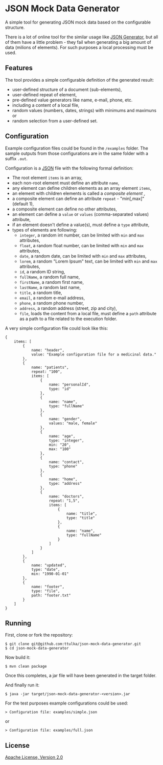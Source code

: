 # JSON Mock Data Generator

A simple tool for generating JSON mock data based on the configurable structure.

There is a lot of online tool for the similar usage like [JSON Generator](http://www.json-generator.com), but all of them have a little problem - they fail when generating a big amount of data (milions of elements). For such purposes a local processing must be used.

## Features

The tool provides a simple configurable definition of the generated result:

- user-defined structure of a document (sub-elements),
- user-defined repeat of element,
- pre-defined value generators like name, e-mail, phone, etc.
- including a content of a local file,
- random values (numbers, dates, strings) with minimums and maximuns or
- random selection from a user-defined set.

## Configuration

Example configuration files could be found in the `/examples` folder.
The sample outputs from those configurations are in the same folder with a suffix `.out`.

Configuration is a [JSON](http://www.json.org) file with the following formal definition:

- The root element `items` is an array,
- each non-root element must define an attribute `name`,
- any element can define children elements as an array element `items`,
- an element with children elements is called a *composite element* ,
- a composite element can define an attribute `repeat` - "min[,max]" (default 1),
- a composite element can define no other attributes,
- an element can define a `value` or `values` (comma-separated values) attribute,
- if an element doesn't define a value(s), must define a `type` attribute,
- types of elements are following:
	- `integer`, a random int number, can be limited with `min` and `max` attributes,
	- `float`, a random float number, can be limited with `min` and `max` attributes,
	- `date`, a random date, can be limited with `min` and `max` attributes,
	- `lorem`, a random "Lorem Ipsum" text, can be limited with `min` and `max` attributes,
	- `id`, a random ID string, 
	- `fullName`, a random full name,
	- `firstName`, a random first name,
	- `lastName`, a random last name,
	- `title`, a random title,
	- `email`, a random e-mail address,
	- `phone`, a random phone number,
	- `address`, a random address (street, zip and city),
	- `file`, loads the content from a local file, must define a `path` attribute as a path to a file related to the execution folder.
	
A very simple configuration file could look like this:

```
{
	items: [
		{
			name: "header",
			value: "Example configuration file for a medicinal data."
		},
		{
			name: "patients",
			repeat: "100",
			items: [
				{
					name: "personalId",
					type: "id"
				},
				{
					name: "name",
					type: "fullName"
				},
				{
					name: "gender",
					values: "male, female"
				},
				{
					name: "age",
					type: "integer",
					min: "20",
					max: "100"
				},
				{
					name: "contact",
					type: "phone"
				},
				{
					name: "home",
					type: "address"
				},
				{
					name: "doctors",
					repeat: "1,5",
					items: [
						{
							name: "title",
							type: "title"
						},
						{
							name: "name",
							type: "fullName"
						}
					]
				}
			]
		},
		{
			name: "updated",
			type: "date",
			min: "1990-01-01"
		},
		{
			name: "footer",
			type: "file",
			path: "footer.txt"
		}
	]
}
```
	
## Running

First, clone or fork the repository:

```
$ git clone git@github.com:ttulka/json-mock-data-generator.git
$ cd json-mock-data-generator
```
Now build it:
```
$ mvn clean package
```
Once this completes, a jar file will have been generated in the target folder.

And finally run it: 

```
$ java -jar target/json-mock-data-generator-<version>.jar
```

For the test purposes example configurations could be used:

```
> Configuration file: examples/simple.json
```
or
```
> Configuration file: examples/full.json
```  

## License

[Apache License, Version 2.0](http://www.apache.org/licenses/LICENSE-2.0)

